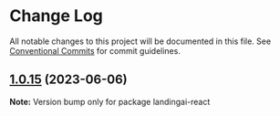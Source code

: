 # Change Log

All notable changes to this project will be documented in this file.
See [Conventional Commits](https://conventionalcommits.org) for commit guidelines.

## [1.0.15](https://github.com/landing-ai/landingai-js/compare/v1.0.14...v1.0.15) (2023-06-06)

**Note:** Version bump only for package landingai-react

